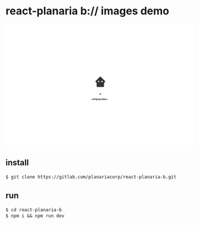 # react-planaria b:// images demo

![b-img.gif](b-img-demo.gif)

## install

```
$ git clone https://gitlab.com/planariacorp/react-planaria-b.git
```

## run

```
$ cd react-planaria-b
$ npm i && npm run dev
```
